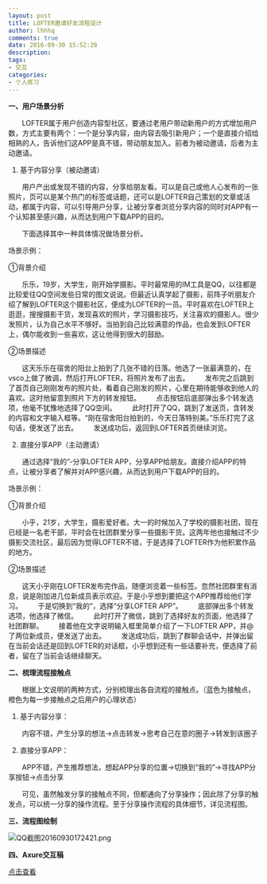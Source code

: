 ```yaml
---
layout: post
title: LOFTER邀请好友流程设计
author: lhhhq
comments: true
date: 2016-09-30 15:52:28
description:
tags:
- 交互
categories:
- 个人练习
---
```


**一、用户场景分析**

       LOFTER属于用户创造内容型社区，要通过老用户带动新用户的方式增加用户数，方式主要有两个：一个是分享内容，由内容去吸引新用户；一个是直接介绍给相熟的人，告诉他们这APP是真不错，带动朋友加入。前者为被动邀请，后者为主动邀请。

1. 基于内容分享（被动邀请）

       用户产出或发现不错的内容，分享给朋友看。可以是自己或他人心发布的一张照片，页可以是某个热门的标签或话题，还可以是LOFTER自己策划的文章或活动，都属于内容，可以引导用户分享，让被分享者浏览分享内容的同时对APP有一个认知甚至感兴趣，从而达到用户下载APP的目的。

       下面选择其中一种具体情况做场景分析。

场景示例：

①背景介绍

       乐乐，19岁，大学生，刚开始学摄影。平时最常用的IM工具是QQ，以往都是比较爱往QQ空间发些日常的图文说说。但最近认真学起了摄影，前阵子听朋友介绍了解到LOFTER这个摄影社区，便成为LOFTER的一员。平时喜欢在LOFTER上逛逛，搜搜摄影干货，发现喜欢的照片，学习摄影技巧，关注喜欢的摄影人。很少发照片，认为自己水平不够好。当拍到自己比较满意的作品，也会发到LOFTER上，偶尔能收到一些喜欢，这让他得到很大的鼓励。

②场景描述

       这天乐乐在宿舍的阳台上拍到了几张不错的日落。他选了一张最满意的，在vsco上做了微调，然后打开LOFTER，将照片发布了出去。
       发布完之后跳到了首页自己刚刚发布的照片处，看着自己刚发的照片，心里在期待能够收到他人的喜欢。这时他留意到照片下方的转发按钮。
       点击按钮后底部弹出多个转发选项，他毫不犹豫地选择了QQ空间。
       此时打开了QQ，跳到了发送页，含转发的内容和文字输入框等。“刚在宿舍阳台拍到的，今天日落特别美。”乐乐打完了这句话，便发送了出去。
       发送成功后，返回到LOFTER首页继续浏览。

2. 直接分享APP（主动邀请）

       通过选择“我的”-分享LOFTER APP，分享APP给朋友。直接介绍APP的特点，让被分享者了解并对APP感兴趣，从而达到用户下载APP的目的。

场景示例：

①背景介绍

       小乎，21岁，大学生，摄影爱好者。大一的时候加入了学校的摄影社团，现在已经是一名老干部，平时会在社团群里分享一些摄影干货。这两年他也接触过不少摄影交流社区，最后因为觉得LOFTER不错，于是选择了LOFTER作为他积累作品的地方。

②场景描述

       这天小乎刚在LOFTER发布完作品，随便浏览着一些标签。忽然社团群里有消息，说是刚加进几位新成员表示欢迎。于是小乎想到要把这个APP推荐给他们学习。
       于是切换到“我的”，选择“分享LOFTER APP”。
       底部弹出多个转发选项，他选择了微信。
       此时打开了微信，跳到了选择好友的页面，他选择了社团群聊。
       接着他在文字说明输入框里简单介绍了一下LOFTER APP，并@了两位新成员，便发送了出去。
       发送成功后，跳到了群聊会话中，并弹出留在当前会话还是回到LOFTER的对话框，小乎想到还有一些话要补充，便选择了前者，留在了当前会话继续聊天。

**二、梳理流程接触点**

       根据上文说明的两种方式，分别梳理出各自流程的接触点。（蓝色为接触点，橙色为每一步接触点之后用户的心理状态）

1. 基于内容分享：

       内容不错，产生分享的想法→点击转发→思考自己在意的圈子→转发到该圈子

2. 直接分享APP：

       APP不错，产生推荐想法，想起APP分享的位置→切换到“我的”→寻找APP分享按钮→点击分享

       可见，虽然触发分享的接触点不同，但都通向了分享操作；因此除了分享的触发点，可以统一分享的操作流程。至于分享操作流程的具体细节，详见流程图。

**三、流程图绘制**

![QQ截图20160930172421.png](http://ce.sysu.edu.cn/hope/UploadFiles/Image/201609/63610853314412188958175.png)

**四、Axure交互稿**

[点击查看](https://lhhhq.github.io/LOFTER-invitefriends-Process/)